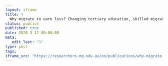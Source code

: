```yaml
---
layout: iframe
title: >
  Why migrate to earn less? Changing tertiary education, skilled migration and class slippage in an economic downturn
status: publish
published: true
date: 2020-3-12 00:00:00
meta:
  _edit_last: "1"
type: post
tags:
iframe_src: "https://researchers.mq.edu.au/en/publications/why-migrate-to-earn-less-changing-tertiary-education-skilled-migr"
---
```

        